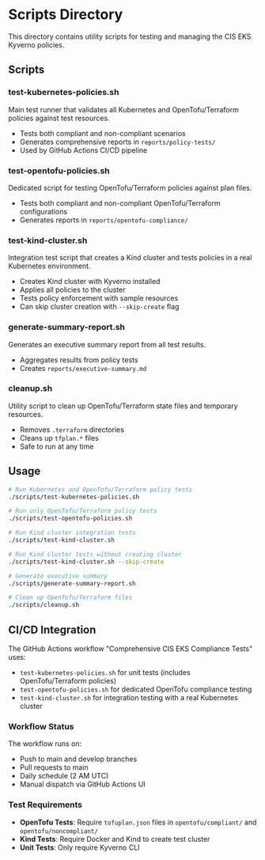 # Scripts Directory

This directory contains utility scripts for testing and managing the CIS EKS Kyverno policies.

## Scripts

### test-kubernetes-policies.sh
Main test runner that validates all Kubernetes and OpenTofu/Terraform policies against test resources.
- Tests both compliant and non-compliant scenarios
- Generates comprehensive reports in `reports/policy-tests/`
- Used by GitHub Actions CI/CD pipeline

### test-opentofu-policies.sh
Dedicated script for testing OpenTofu/Terraform policies against plan files.
- Tests both compliant and non-compliant OpenTofu/Terraform configurations
- Generates reports in `reports/opentofu-compliance/`

### test-kind-cluster.sh
Integration test script that creates a Kind cluster and tests policies in a real Kubernetes environment.
- Creates Kind cluster with Kyverno installed
- Applies all policies to the cluster
- Tests policy enforcement with sample resources
- Can skip cluster creation with `--skip-create` flag


### generate-summary-report.sh
Generates an executive summary report from all test results.
- Aggregates results from policy tests
- Creates `reports/executive-summary.md`

### cleanup.sh
Utility script to clean up OpenTofu/Terraform state files and temporary resources.
- Removes `.terraform` directories
- Cleans up `tfplan.*` files
- Safe to run at any time

## Usage

```bash
# Run Kubernetes and OpenTofu/Terraform policy tests
./scripts/test-kubernetes-policies.sh

# Run only OpenTofu/Terraform policy tests
./scripts/test-opentofu-policies.sh

# Run Kind cluster integration tests
./scripts/test-kind-cluster.sh

# Run Kind cluster tests without creating cluster
./scripts/test-kind-cluster.sh --skip-create

# Generate executive summary
./scripts/generate-summary-report.sh

# Clean up OpenTofu/Terraform files
./scripts/cleanup.sh
```

## CI/CD Integration

The GitHub Actions workflow "Comprehensive CIS EKS Compliance Tests" uses:
- `test-kubernetes-policies.sh` for unit tests (includes OpenTofu/Terraform policies)
- `test-opentofu-policies.sh` for dedicated OpenTofu compliance testing
- `test-kind-cluster.sh` for integration testing with a real Kubernetes cluster

### Workflow Status
The workflow runs on:
- Push to main and develop branches
- Pull requests to main
- Daily schedule (2 AM UTC)
- Manual dispatch via GitHub Actions UI

### Test Requirements
- **OpenTofu Tests**: Require `tofuplan.json` files in `opentofu/compliant/` and `opentofu/noncompliant/`
- **Kind Tests**: Require Docker and Kind to create test cluster
- **Unit Tests**: Only require Kyverno CLI